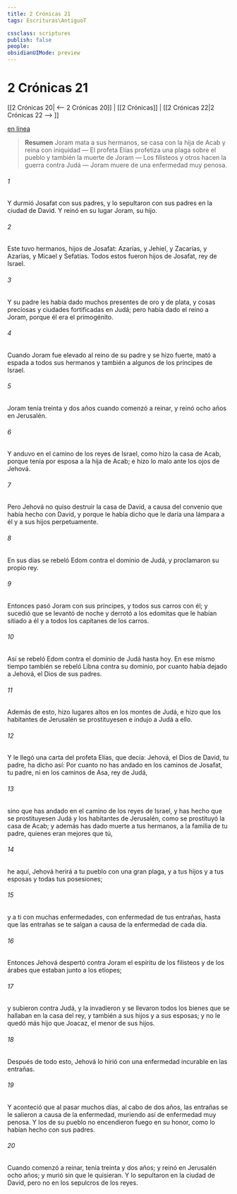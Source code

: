 ```yaml
---
title: 2 Crónicas 21
tags: Escrituras\AntiguoT

cssclass: scriptures
publish: false
people:
obsidianUIMode: preview
---
```


# 2 Crónicas 21
[[2 Crónicas 20| <-- 2 Crónicas 20]] | [[2 Crónicas]] | [[2 Crónicas 22|2 Crónicas 22 --> ]]

[en línea](https://churchofjesuschrist.org/study/scriptures/ot/2-chr/21?lang=spa)

> __Resumen__
Joram mata a sus hermanos, se casa con la hija de Acab y reina con iniquidad — El profeta Elías profetiza una plaga sobre el pueblo y también la muerte de Joram — Los filisteos y otros hacen la guerra contra Judá — Joram muere de una enfermedad muy penosa.

###### 1 
Y durmió Josafat con sus padres, y lo sepultaron con sus padres en la ciudad de David. Y reinó en su lugar Joram, su hijo.

###### 2 
Este tuvo hermanos, hijos de Josafat: Azarías, y Jehiel, y Zacarías, y Azarías, y Micael y Sefatías. Todos estos fueron hijos de Josafat, rey de Israel.

###### 3 
Y su padre les había dado muchos presentes de oro y de plata, y cosas preciosas y ciudades fortificadas en Judá; pero había dado el reino a Joram, porque él era el primogénito.

###### 4 
Cuando Joram fue elevado al reino de su padre y se hizo fuerte, mató a espada a todos sus hermanos y también a algunos de los príncipes de Israel.

###### 5 
Joram tenía treinta y dos años cuando comenzó a reinar, y reinó ocho años en Jerusalén.

###### 6 
Y anduvo en el camino de los reyes de Israel, como hizo la casa de Acab, porque tenía por esposa a la hija de Acab; e hizo lo malo ante los ojos de Jehová.

###### 7 
Pero Jehová no quiso destruir la casa de David, a causa del convenio que había hecho con David, y porque le había dicho que le daría una lámpara a él y a sus hijos perpetuamente.

###### 8 
En sus días se rebeló Edom contra el dominio de Judá, y proclamaron su propio rey.

###### 9 
Entonces pasó Joram con sus príncipes, y todos sus carros con él; y sucedió que se levantó de noche y derrotó a los edomitas que le habían sitiado a él y a todos los capitanes de los carros.

###### 10 
Así se rebeló Edom contra el dominio de Judá hasta hoy. En ese mismo tiempo también se rebeló Libna contra su dominio, por cuanto  había dejado a Jehová, el Dios de sus padres.

###### 11 
Además de esto, hizo lugares altos en los montes de Judá, e hizo que los habitantes de Jerusalén se prostituyesen e indujo a Judá a ello.

###### 12 
Y le llegó una carta del profeta Elías, que decía: Jehová, el Dios de David, tu padre, ha dicho así: Por cuanto no has andado en los caminos de Josafat, tu padre, ni en los caminos de Asa, rey de Judá,

###### 13 
sino que has andado en el camino de los reyes de Israel, y has hecho que se prostituyesen Judá y los habitantes de Jerusalén, como se prostituyó la casa de Acab; y además has dado muerte a tus hermanos, a la familia de tu padre, quienes eran mejores que tú,

###### 14 
he aquí, Jehová herirá a tu pueblo con una gran plaga, y a tus hijos y a tus esposas y todas tus posesiones;

###### 15 
y a ti con muchas enfermedades, con enfermedad de tus entrañas, hasta que las entrañas se te salgan a causa de la enfermedad de cada día.

###### 16 
Entonces Jehová despertó contra Joram el espíritu de los filisteos y de los árabes que estaban junto a los etíopes;

###### 17 
y subieron contra Judá, y la invadieron y se llevaron todos los bienes que se hallaban en la casa del rey, y también a sus hijos y a sus esposas; y no le quedó más hijo que Joacaz, el menor de sus hijos.

###### 18 
Después de todo esto, Jehová lo hirió con una enfermedad incurable en las entrañas.

###### 19 
Y aconteció que al pasar muchos días, al cabo de dos años, las entrañas se le salieron a causa de la enfermedad, muriendo así de enfermedad muy penosa. Y los de su pueblo no encendieron fuego en su honor, como lo habían hecho con sus padres.

###### 20 
Cuando comenzó a reinar, tenía treinta y dos años; y reinó en Jerusalén ocho años; y murió sin que le quisieran. Y lo sepultaron en la ciudad de David, pero no en los sepulcros de los reyes.

